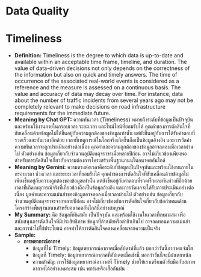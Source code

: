 # Data Quality
# Timeliness
- **Definition:** Timeliness is the degree to which data is up-to-date and available within an acceptable time frame, timeline, and duration.
The value of data-driven decisions not only depends on the correctness of the information but also on quick and timely answers. The time of occurrence of the associated real-world events is considered as a reference and the measure is assessed on a continuous basis. The value and accuracy of data may decay over time.
For instance, data about the number of traffic incidents from several years ago may not be completely relevant to make decisions on road infrastructure requirements for the immediate future.
- **Meaning by Chat GPT:** ความทันเวลา (Timeliness) หมายถึงระดับที่ข้อมูลเป็นปัจจุบันและพร้อมใช้งานภายในกรอบเวลา ระยะเวลา และไทม์ไลน์ที่ยอมรับได้
คุณค่าของการตัดสินใจที่ขับเคลื่อนด้วยข้อมูลไม่ได้ขึ้นอยู่กับความถูกต้องของข้อมูลเท่านั้น แต่ยังขึ้นอยู่กับการได้รับคำตอบที่รวดเร็วและทันเวลาอีกด้วย เวลาที่เหตุการณ์ในโลกจริงเกิดขึ้นถือเป็นข้อมูลอ้างอิง และการวัดค่าความทันเวลาจะถูกประเมินอย่างต่อเนื่อง คุณค่าและความถูกต้องของข้อมูลอาจลดลงเมื่อเวลาผ่านไป
ตัวอย่างเช่น ข้อมูลเกี่ยวกับจำนวนอุบัติเหตุจราจรเมื่อหลายปีก่อน อาจไม่เกี่ยวข้องเพียงพอสำหรับการตัดสินใจเกี่ยวกับความต้องการโครงสร้างพื้นฐานถนนในอนาคตอันใกล้
- **Meaning by Gemini:** ความตรงต่อเวลาคือระดับที่ข้อมูลเป็นปัจจุบันและพร้อมใช้งานภายในกรอบเวลา ช่วงเวลา และระยะเวลาที่ยอมรับได้
คุณค่าของการตัดสินใจที่ขับเคลื่อนด้วยข้อมูลไม่เพียงขึ้นอยู่กับความถูกต้องของข้อมูลเท่านั้น แต่ยังขึ้นอยู่กับคำตอบที่รวดเร็วและทันท่วงทีอีกด้วย เวลาที่เกิดเหตุการณ์จริงที่เกี่ยวข้องถือเป็นข้อมูลอ้างอิง และการวัดผลจะได้รับการประเมินอย่างต่อเนื่อง มูลค่าและความแม่นยำของข้อมูลอาจลดลงเมื่อเวลาผ่านไป
ตัวอย่างเช่น ข้อมูลเกี่ยวกับจำนวนอุบัติเหตุจราจรจากหลายปีก่อน อาจไม่เกี่ยวข้องกับการตัดสินใจเกี่ยวกับข้อกำหนดด้านโครงสร้างพื้นฐานถนนสำหรับอนาคตอันใกล้นี้อย่างสมบูรณ์
- **My Summary:** คือ ข้อมูลที่ทันสมัย เป็นปัจจุบัน และพร้อมใช้งานในเวลาที่เหมาะสม เพื่อสนับสนุนการตัดสินใจที่มีประสิทธิภาพ ข้อมูลที่ล้าสมัยหรือล่าช้าเกินไป อาจลดทอนความแม่นยำและการนำไปใช้ประโยชน์ อาจทำให้การตัดสินใจคลาดเคลื่อนจากความเป็นจริง
- **Sample:** 
  - **การพยากรณ์อากาศ**
    - ข้อมูลที่ไม่ Timely: ข้อมูลพยากรณ์อากาศเมื่อสัปดาห์ที่แล้ว บอกว่าวันนี้อากาศแจ่มใส
    - ข้อมูลที่ Timely: ข้อมูลพยากรณ์อากาศที่อัปเดตเมื่อเช้านี้ บอกว่าวันนี้จะมีฝนตกหนัก
    - ความสำคัญ: การใช้ข้อมูลพยากรณ์อากาศที่ Timely ช่วยให้เราเตรียมตัวรับมือกับสภาพอากาศได้อย่างเหมาะสม เช่น พกร่มหรือเสื้อกันฝน
